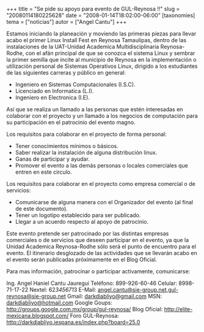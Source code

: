 +++
title = "Se pide su apoyo para evento de GUL-Reynosa !!"
slug = "20080114180225628"
date = "2008-01-14T18:02:00-06:00"
[taxonomies]
tema = ["noticias"]
autor = ["Angel Cantu"]
+++

Estamos iniciando la planeación y moviendo las primeras piezas para
llevar acabo el primer Linux Install Fest en Reynosa Tamaulipas, dentro
de las instalaciones de la UAT-Unidad Academica Multidisciplinaria
Reynosa-Rodhe, con el afán principal de que se conozca el sistema Linux
y sembrar la primer semilla que incite al municipio de Reynosa en la
implementación o utilización personal de Sistemas Operativos Linux,
dirigido a los estudiantes de las siguientes carreras y público en
general:

<!-- more -->
-   Ingeniero en Sistemas Computacionales (I.S.C).
-   Licenciado en Informatica (L.I).
-   Ingeniero en Electronica (I.E).

Así que se realiza un llamado a las personas que estén interesadas en
colaborar con el proyecto y un llamado a los negocios de computación
para su participación en el patrocinio del evento magno.

Los requisitos para colaborar en el proyecto de forma personal:

-   Tener conocimientos mínimos o básicos.
-   Saber realizar la instalación de alguna distribución linux.
-   Ganas de participar y ayudar.
-   Promover el evento a las demás personas o locales comerciales que
    entren en este circulo.

Los requisitos para colaborar en el proyecto como empresa comercial o de
servicios:

-   Comunicarse de alguna manera con el Organizador del evento (al final
    de este documento).
-   Tener un logotipo establecido para ser publicado.
-   Llegar a un acuerdo respecto al apoyo de patrocinio.

Este evento pretende ser patrocinado por las distintas empresas
comerciales o de servicios que deseen participar en el evento, ya que la
Unidad Academica Reynosa-Rodhe sólo será el punto de encuentro para el
evento. El itinerario desglozado de las actividades que se llevarán
acabo en el evento serán publicadas próximamente en el Blog Oficial.

Para mas información, patrocinar o participar activamente, comunicarse:

Ing. Angel Haniel Cantu Jauregui Teléfono: 899-926-60-46 Celular:
8998-71-17-22 Nextel: 62*345671*3 E-Mail:
angel.cantu@sie-group.net,gul-reynosa@sie-group.net Gmail:
darkdiabliyo@gmail.com MSN: darkdiabliyo@hotmail.com Google Goups:
<a href="http://groups.google.com.mx/group/gul-reynosa/">http://groups.google.com.mx/group/gul-reynosa/</a>
Blog Oficial:
<a href="http://elite-mexicana.blogspot.com/">http://elite-mexicana.blogspot.com/</a>
Foro GUL-Reynosa:
<a href="http://darkdiabliyo.iespana.es/index.php?board=25.0">http://darkdiabliyo.iespana.es/index.php?board=25.0</a>

